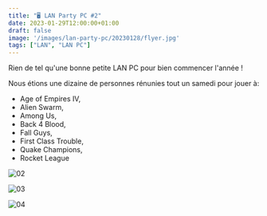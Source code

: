 ```yaml
---
title: "🖥️ LAN Party PC #2"
date: 2023-01-29T12:00:00+01:00
draft: false
image: '/images/lan-party-pc/20230128/flyer.jpg'
tags: ["LAN", "LAN PC"]
---
```


Rien de tel qu'une bonne petite LAN PC pour bien commencer l'année !

<!--more-->

Nous étions une dizaine de personnes rénunies tout un samedi pour jouer à:
- Age of Empires IV,
- Alien Swarm,
- Among Us,
- Back 4 Blood,
- Fall Guys,
- First Class Trouble,
- Quake Champions,
- Rocket League

![02](/images/lan-party-pc/20230128/02.jpg)

![03](/images/lan-party-pc/20230128/03.jpg)

![04](/images/lan-party-pc/20230128/04.jpg)
